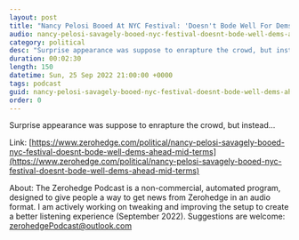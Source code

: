 ```yaml
---
layout: post
title: "Nancy Pelosi Booed At NYC Festival: 'Doesn't Bode Well For Dems Ahead Of Mid-Terms'"
audio: nancy-pelosi-savagely-booed-nyc-festival-doesnt-bode-well-dems-ahead-mid-terms-0
category: political
desc: "Surprise appearance was suppose to enrapture the crowd, but instead..."
duration: 00:02:30
length: 150
datetime: Sun, 25 Sep 2022 21:00:00 +0000
tags: podcast
guid: nancy-pelosi-savagely-booed-nyc-festival-doesnt-bode-well-dems-ahead-mid-terms-0
order: 0
---
```

Surprise appearance was suppose to enrapture the crowd, but instead...

Link: [https://www.zerohedge.com/political/nancy-pelosi-savagely-booed-nyc-festival-doesnt-bode-well-dems-ahead-mid-terms](https://www.zerohedge.com/political/nancy-pelosi-savagely-booed-nyc-festival-doesnt-bode-well-dems-ahead-mid-terms)

About: The Zerohedge Podcast is a non-commercial, automated program, designed to give people a way to get news from Zerohedge in an audio format.  I am actively working on tweaking and improving the setup to create a better listening experience (September 2022).  Suggestions are welcome: [zerohedgePodcast@outlook.com](mailto:zerohedgePodcast@outlook.com)